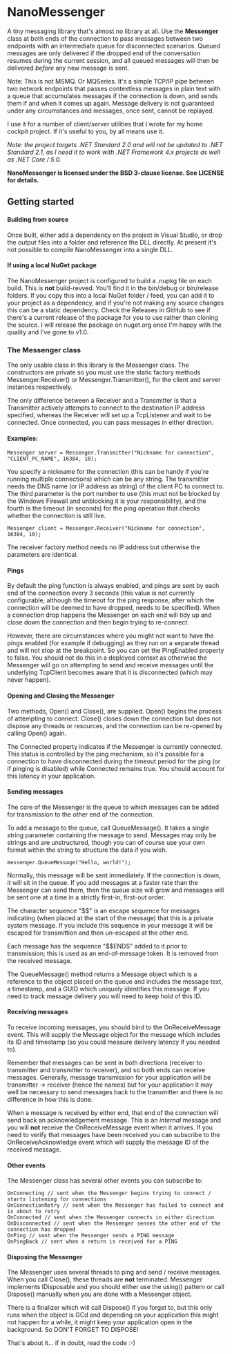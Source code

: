 # NanoMessenger

A tiny messaging library that's almost no library at all. Use the **Messenger** class at both ends of the connection to pass messages between two endpoints with an intermediate queue for disconnected scenarios. Queued messages are only delivered if the dropped end of the conversation resumes during the current session, and all queued messages will then be delivered *before* any new message is sent. 

Note: This is not MSMQ. Or MQSeries. It's a simple TCP/IP pipe between two network endpoints that passes contextless messages in plain text with a queue that accumulates messages if the connection is down, and sends them if and when it comes up again. Message delivery is not guaranteed under any circumstances and messages, once sent, cannot be replayed. 

I use it for a number of client/server utilities that I wrote for my home cockpit project. If it's useful to you, by all means use it. 

*Note: the project targets .NET Standard 2.0 and will not be updated to .NET Standard 2.1, as I need it to work with .NET Framework 4.x projects as well as .NET Core / 5.0.*

**NanoMessenger is licensed under the BSD 3-clause license. See LICENSE for details.**  


## Getting started

#### Building from source

Once built, either add a dependency on the project in Visual Studio, or drop the output files into a folder and reference the DLL directly. At present it's not possible to compile NanoMessenger into a single DLL.

#### If using a local NuGet package

The NanoMessenger project is configured to build a .nupkg file on each build. This is **not** build-revved. You'll find it in the bin/debug or bin/release folders. If you copy this into a local NuGet folder / feed, you can add it to your project as a dependency, and if you're not making any source changes this can be a static dependency. Check the Releases in GitHub to see if there's a current release of the package for you to use rather than cloning the source. I will release the package on nuget.org once I'm happy with the quality and I've gone to v1.0.

### The Messenger class

The only usable class in this library is the Messenger class. The constructors are private so you must use the static factory methods Messenger.Receiver() or Messenger.Transmitter(), for the client and server instances respectively.

The only difference between a Receiver and a Transmitter is that a Transmitter actively attempts to connect to the destination IP address specified, whereas the Receiver will set up a TcpListener and wait to be connected. Once connected, you can pass messages in either direction. 

#### Examples:

    Messenger server = Messenger.Transmitter("Nickname for connection", "CLIENT_PC_NAME", 16384, 10);
  
You specify a nickname for the connection (this can be handy if you're running multiple connections) which can be any string. The transmitter needs the DNS name (or IP address as string) of the client PC to connect to. The third parameter is the port number to use (this must not be blocked by the Windows Firewall and unblocking it is your responsibility), and the fourth is the timeout (in seconds) for the ping operation that checks whether the connection is still live.

    Messenger client = Messenger.Receiver("Nickname for connection", 16384, 10);
  
The receiver factory method needs no IP address but otherwise the parameters are identical.

#### Pings

By default the ping function is always enabled, and pings are sent by each end of the connection every 3 seconds (this value is not currently configurable, although the timeout for the ping response, after which the connection will be deemed to have dropped, needs to be specified). When a connection drop happens the Messenger on each end will tidy up and close down the connection and then begin trying to re-connect. 

However, there are circumstances where you might not want to have the pings enabled (for example if debugging) as they run on a separate thread and will not stop at the breakpoint. So you can set the PingEnabled property to false. You should not do this in a deployed context as otherwise the Messenger will go on attempting to send and receive messages until the underlying TcpClient becomes aware that it is disconnected (which may never happen).

#### Opening and Closing the Messenger

Two methods, Open() and Close(), are supplied. Open() begins the process of attempting to connect. Close() closes down the connection but does not dispose any threads or resources, and the connection can be re-opened by calling Open() again. 

The Connected property indicates if the Messenger is currently connected. This status is controlled by the ping mechanism, so it's possible for a connection to have disconnected during the timeout period for the ping (or if pinging is disabled) while Connected remains true. You should account for this latency in your application. 

#### Sending messages

The core of the Messenger is the queue to which messages can be added for transmission to the other end of the connection.

To add a message to the queue, call QueueMessage(). It takes a single string parameter containing the message to send. Messages may only be strings and are unstructured, though you can of course use your own format within the string to structure the data if you wish.

    messenger.QueueMessage("Hello, world!");
    
Normally, this message will be sent immediately. If the connection is down, it will sit in the queue. If you add messages at a faster rate than the Messenger can send them, then the queue size will grow and messages will be sent one at a time in a strictly first-in, first-out order.

The character sequence "$$" is an escape sequence for messages indicating (when placed at the start of the message) that this is a private system message. If you include this sequence in your message it will be escaped for transmittion and then un-escaped at the other end.

Each message has the sequence "$$ENDS" added to it prior to transmission; this is used as an end-of-message token. It is removed from the received message. 

The QueueMessage() method returns a Message object which is a reference to the object placed on the queue and includes the message text, a timestamp, and a GUID which uniquely identifies this message. If you need to track message delivery you will need to keep hold of this ID. 

#### Receiving messages

To receive incoming messages, you should bind to the OnReceiveMessage event. This will supply the Message object for the message which includes its ID and timestamp (so you could measure delivery latency if you needed to).

Remember that messages can be sent in both directions (receiver to transmitter and transmitter to receiver), and so both ends can receive messages. Generally, message transmission for your application will be transmitter -> receiver (hence the names) but for your application it may well be necessary to send messages back to the transmitter and there is no difference in how this is done. 

When a message is received by either end, that end of the connection will send back an acknowledgement message. This is an *internal* message and you will **not** receive the OnReceiveMessage event when it arrives. If you need to verify that messages have been received you can subscribe to the OnReceiveAcknowledge event which will supply the message ID of the received message. 

#### Other events

The Messenger class has several other events you can subscribe to:

    OnConnecting // sent when the Messenger begins trying to connect / starts listening for connections
    OnConnectionRetry // sent when the Messenger has failed to connect and is about to retry
    OnConnected // sent when the Messenger connects in either direction
    OnDisconnected // sent when the Messenger senses the other end of the connection has dropped
    OnPing // sent when the Messenger sends a PING message
    OnPingBack // sent when a return is received for a PING

#### Disposing the Messenger

The Messenger uses several threads to ping and send / receive messages. When you call Close(), these threads are **not** terminated. Messenger implements IDisposable and you should either use the using() pattern or call Dispose() manually when you are done with a Messenger object.

There is a finalizer which will call Dispose() if you forget to, but this only runs when the object is GCd and depending on your application this might not happen for a while, it might keep your application open in the background. So DON'T FORGET TO DISPOSE!


That's about it... if in doubt, read the code :-)

